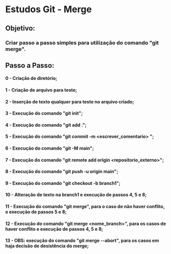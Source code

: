 # Estudos Git - Merge

## Objetivo:

### Criar passo a passo simples para utilização do comando "git merge".

## Passo a Passo:

#### 0 - Criação de diretório;

#### 1 - Criação de arquivo para teste;

#### 2 - Inserção de texto qualquer para teste no arquivo criado;

#### 3 - Execução do comando "git init";

#### 4 - Execução do comando "git add .";

#### 5 - Execução do comando "git commit -m <escrever_comentario> ";

#### 6 - Execução do comando "git -M main";

#### 7 - Execução do comando "git remote add origin <repositorio_externo>";

#### 8 - Execução do comando "git push -u origin main";

#### 9 - Execução do comando "git checkout -b branch1";

#### 10 - Alteração de texto na branch1 e execução de passos 4, 5 e 8;

#### 11 - Execução do comando "git merge", para o caso de não haver conflito, e execução de passos 5 e 8;

#### 12 - Execução do comando "git merge <nome_branch>", para os casos de haver conflito e execução de passos 4, 5 e 8;

#### 13 - OBS: execução do comando "git merge --abort", para os casos em haja decisão de desistência do merge;
